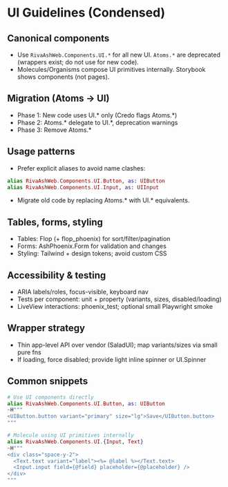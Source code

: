 # UI Guidelines (Condensed)

## Canonical components
- Use `RivaAshWeb.Components.UI.*` for all new UI. `Atoms.*` are deprecated (wrappers exist; do not use for new code).
- Molecules/Organisms compose UI primitives internally. Storybook shows components (not pages).

## Migration (Atoms → UI)
- Phase 1: New code uses UI.* only (Credo flags Atoms.*)
- Phase 2: Atoms.* delegate to UI.*, deprecation warnings
- Phase 3: Remove Atoms.*

## Usage patterns
- Prefer explicit aliases to avoid name clashes:
```elixir
alias RivaAshWeb.Components.UI.Button, as: UIButton
alias RivaAshWeb.Components.UI.Input, as: UIInput
```
- Migrate old code by replacing Atoms.* with UI.* equivalents.

## Tables, forms, styling
- Tables: Flop (+ flop_phoenix) for sort/filter/pagination
- Forms: AshPhoenix.Form for validation and changes
- Styling: Tailwind + design tokens; avoid custom CSS

## Accessibility & testing
- ARIA labels/roles, focus-visible, keyboard nav
- Tests per component: unit + property (variants, sizes, disabled/loading)
- LiveView interactions: phoenix_test; optional small Playwright smoke

## Wrapper strategy
- Thin app-level API over vendor (SaladUI); map variants/sizes via small pure fns
- If loading, force disabled; provide light inline spinner or UI.Spinner

## Common snippets
```elixir
# Use UI components directly
alias RivaAshWeb.Components.UI.Button, as: UIButton
~H"""
<UIButton.button variant="primary" size="lg">Save</UIButton.button>
"""
```

```elixir
# Molecule using UI primitives internally
alias RivaAshWeb.Components.UI.{Input, Text}
~H"""
<div class="space-y-2">
  <Text.text variant="label"><%= @label %></Text.text>
  <Input.input field={@field} placeholder={@placeholder} />
</div>
"""
```
